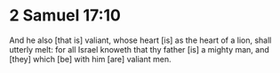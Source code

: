 # 2 Samuel 17:10

And he also [that is] valiant, whose heart [is] as the heart of a lion, shall utterly melt: for all Israel knoweth that thy father [is] a mighty man, and [they] which [be] with him [are] valiant men.